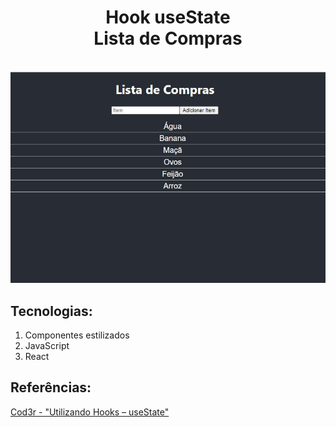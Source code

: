 <h1 align="center">
  Hook useState <br>
Lista de Compras
</h1><br>

<img src="print_listacompras.JPG">

## Tecnologias:
1. Componentes estilizados
2. JavaScript
3. React

## Referências:
[Cod3r - "Utilizando Hooks – useState"](https://blog.cod3r.com.br/utilizando-hooks-usestate/)
